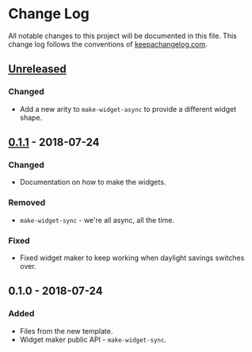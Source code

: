 # Change Log
All notable changes to this project will be documented in this file. This change log follows the conventions of [keepachangelog.com](http://keepachangelog.com/).

## [Unreleased]
### Changed
- Add a new arity to `make-widget-async` to provide a different widget shape.

## [0.1.1] - 2018-07-24
### Changed
- Documentation on how to make the widgets.

### Removed
- `make-widget-sync` - we're all async, all the time.

### Fixed
- Fixed widget maker to keep working when daylight savings switches over.

## 0.1.0 - 2018-07-24
### Added
- Files from the new template.
- Widget maker public API - `make-widget-sync`.

[Unreleased]: https://github.com/your-name/ring-api/compare/0.1.1...HEAD
[0.1.1]: https://github.com/your-name/ring-api/compare/0.1.0...0.1.1
